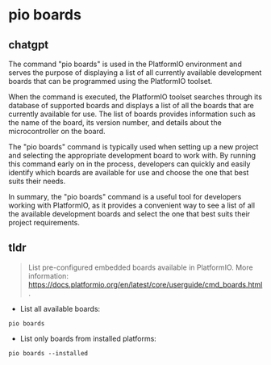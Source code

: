 # pio boards 
## chatgpt 
The command "pio boards" is used in the PlatformIO environment and serves the purpose of displaying a list of all currently available development boards that can be programmed using the PlatformIO toolset. 

When the command is executed, the PlatformIO toolset searches through its database of supported boards and displays a list of all the boards that are currently available for use. The list of boards provides information such as the name of the board, its version number, and details about the microcontroller on the board. 

The "pio boards" command is typically used when setting up a new project and selecting the appropriate development board to work with. By running this command early on in the process, developers can quickly and easily identify which boards are available for use and choose the one that best suits their needs. 

In summary, the "pio boards" command is a useful tool for developers working with PlatformIO, as it provides a convenient way to see a list of all the available development boards and select the one that best suits their project requirements. 

## tldr 
 
> List pre-configured embedded boards available in PlatformIO.
> More information: <https://docs.platformio.org/en/latest/core/userguide/cmd_boards.html>.

- List all available boards:

`pio boards`

- List only boards from installed platforms:

`pio boards --installed`
